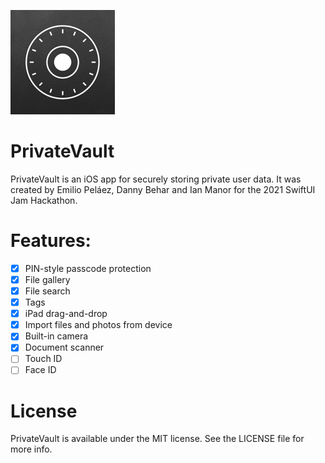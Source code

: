 ![Private Vault Logo](./logo.png)
# PrivateVault

PrivateVault is an iOS app for securely storing private user data. It was created by Emilio Peláez, Danny Behar and Ian Manor for the 2021 SwiftUI Jam Hackathon.

# Features:
- [x] PIN-style passcode protection
- [x] File gallery
- [x] File search 
- [x] Tags
- [x] iPad drag-and-drop
- [x] Import files and photos from device
- [x] Built-in camera
- [x] Document scanner
- [ ] Touch ID 
- [ ] Face ID

# License

PrivateVault is available under the MIT license. See the LICENSE file for more info.
